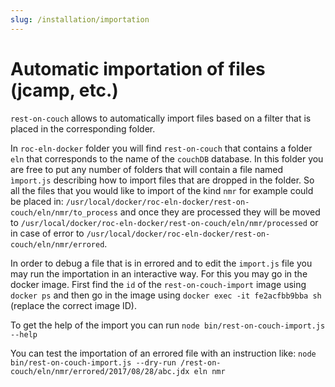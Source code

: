 ```yaml
---
slug: /installation/importation
---
```


# Automatic importation of files (jcamp, etc.)
`rest-on-couch` allows to automatically import files based on a filter that is placed in the corresponding folder.

In `roc-eln-docker` folder you will find `rest-on-couch` that contains a folder `eln` that corresponds to the name of the `couchDB` database. In this folder you are free to put any number of folders that will contain a file named `ìmport.js` describing how to import files that are dropped in the folder. So all the files that you would like to import of the kind `nmr` for example could be placed in: `/usr/local/docker/roc-eln-docker/rest-on-couch/eln/nmr/to_process` and once they are processed they will be moved to `/usr/local/docker/roc-eln-docker/rest-on-couch/eln/nmr/processed` or in case of error to `/usr/local/docker/roc-eln-docker/rest-on-couch/eln/nmr/errored`.

In order to debug a file that is in errored and to edit the `import.js` file you may run the importation in an interactive way. For this you may go in the docker image. First find the `id` of the `rest-on-couch-import` image using `docker ps` and then go in the image using `docker exec -it fe2acfbb9bba sh` (replace the correct image ID).

To get the help of the import you can run `node bin/rest-on-couch-import.js --help`

You can test the importation of an errored file with an instruction like: `node bin/rest-on-couch-import.js --dry-run /rest-on-couch/eln/nmr/errored/2017/08/28/abc.jdx eln nmr`

